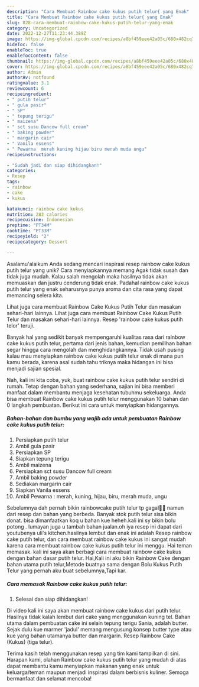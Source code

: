 ```yaml
---
description: "Cara Membuat Rainbow cake kukus putih telur{ yang Enak"
title: "Cara Membuat Rainbow cake kukus putih telur{ yang Enak"
slug: 828-cara-membuat-rainbow-cake-kukus-putih-telur-yang-enak
category: Uncategorized
date: 2022-12-27T11:23:44.389Z
image: https://img-global.cpcdn.com/recipes/a8bf459eee42a05c/680x482cq70/rainbow-cake-kukus-putih-telur-foto-resep-utama.jpg
hideToc: false
enableToc: true
enableTocContent: false
thumbnail: https://img-global.cpcdn.com/recipes/a8bf459eee42a05c/680x482cq70/rainbow-cake-kukus-putih-telur-foto-resep-utama.jpg
cover: https://img-global.cpcdn.com/recipes/a8bf459eee42a05c/680x482cq70/rainbow-cake-kukus-putih-telur-foto-resep-utama.jpg
author: Admin
authorAv: notfound
ratingvalue: 3.1
reviewcount: 6
recipeingredient:
- " putih telur"
- " gula pasir"
- " SP"
- " tepung terigu"
- " maizena"
- " sct susu Dancow full cream"
- " baking powder"
- " margarin cair"
- " Vanila essens"
- " Pewarna  merah kuning hijau biru merah muda ungu"
recipeinstructions:

- "Sudah jadi dan siap dihidangkan!"
categories:
- Resep
tags:
- rainbow
- cake
- kukus

katakunci: rainbow cake kukus 
nutrition: 283 calories
recipecuisine: Indonesian
preptime: "PT34M"
cooktime: "PT33M"
recipeyield: "2"
recipecategory: Dessert

---
```



Asalamu'alaikum Anda sedang mencari inspirasi resep rainbow cake kukus putih telur yang unik? Cara menyiapkannya memang Agak tidak susah dan tidak juga mudah. Kalau salah mengolah maka hasilnya tidak akan memuaskan dan justru cenderung tidak enak. Padahal rainbow cake kukus putih telur yang enak seharusnya punya aroma dan cita rasa yang dapat memancing selera kita.


Lihat juga cara membuat Rainbow Cake Kukus Putih Telur dan masakan sehari-hari lainnya. Lihat juga cara membuat Rainbow Cake Kukus Putih Telur dan masakan sehari-hari lainnya. Resep &#39;rainbow cake kukus putih telor&#39; teruji.

Banyak hal yang sedikit banyak mempengaruhi kualitas rasa dari rainbow cake kukus putih telur, pertama dari jenis bahan, kemudian pemilihan bahan segar hingga cara mengolah dan menghidangkannya. Tidak usah pusing kalau mau menyiapkan rainbow cake kukus putih telur enak di mana pun kamu berada, karena asal sudah tahu triknya maka hidangan ini bisa menjadi sajian spesial.


Nah, kali ini kita coba, yuk, buat rainbow cake kukus putih telur sendiri di rumah. Tetap dengan bahan yang sederhana, sajian ini bisa memberi manfaat dalam membantu menjaga kesehatan tubuhmu sekeluarga. Anda bisa membuat Rainbow cake kukus putih telur menggunakan 10 bahan dan 0 langkah pembuatan. Berikut ini cara untuk menyiapkan hidangannya.

<!--inarticleads1-->

##### Bahan-bahan dan bumbu yang wajib ada untuk pembuatan Rainbow cake kukus putih telur:

1. Persiapkan  putih telur
1. Ambil  gula pasir
1. Persiapkan  SP
1. Siapkan  tepung terigu
1. Ambil  maizena
1. Persiapkan  sct susu Dancow full cream
1. Ambil  baking powder
1. Sediakan  margarin cair
1. Siapkan  Vanila essens
1. Ambil  Pewarna : merah, kuning, hijau, biru, merah muda, ungu


Sebelumnya dah pernah bikin rainbowcake putih telur tp gagal🙊🙊 namun dari resep dan bahan yang berbeda. Banyak stok putih telur sisa bikin donat. bisa dimanfaatkan koq u bahan kue heheh.kali ini sy bikin bolu potong . lumayan juga u tambah bahan jualan.oh iya resep ini dapat dari youtubenya uli&#39;s kitchen.hasilnya lembut dan enak ini adalah Resep rainbow cake putih telur, dan cara membuat rainbow cake kukus ini sangat mudah karena cara membuat rainbow cake kukus putih telur ini menggu. Hai teman memasak. kali ini saya akan berbagi cara membuat rainbow cake kukus dengan bahan dasar putih telur. Hai,Kali ini aku bikin Rainbow Cake dengan bahan utama putih telur,Metode buatnya sama dengan Bolu Kukus Putih Telur yang pernah aku buat sebelumnya,Tapi kar. 

<!--inarticleads2-->

##### Cara memasak Rainbow cake kukus putih telur:


1. Selesai dan siap dihidangkan!

Di video kali ini saya akan membuat rainbow cake kukus dari putih telur. Hasilnya tidak kalah lembut dari cake yang menggunakan kuning tel. Bahan utama dalam pembuatan cake ini selain tepung terigu Sania, adalah butter. Sejak dulu kue marmer &#39;jadul&#39; memang mengusung konsep butter type atau kue yang bahan utamanya butter dan margarin. Resep Rainbow Cake (Kukus) (tiga telur). 

Terima kasih telah menggunakan resep yang tim kami tampilkan di sini. Harapan kami, olahan Rainbow cake kukus putih telur yang mudah di atas dapat membantu kamu menyiapkan makanan yang enak untuk keluarga/teman maupun menjadi inspirasi dalam berbisnis kuliner. Semoga bermanfaat dan selamat mencoba!
